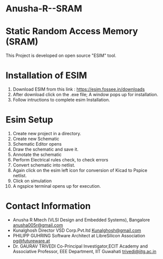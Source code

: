 # Anusha-R--SRAM
# Static Random Access Memory (SRAM)
This Project is developed on open source "ESIM" tool.
# Installation of ESIM
1. Download ESIM from this link : https://esim.fossee.in/downloads
2. After download click on the .exe file;  A window pops up for installation.
3. Follow intructions to complete esim Installation.
#  Esim Setup 
1. Create new project in a directory.
2. Create new Schematic
3. Schematic Editor opens
4. Draw the schematic and save it.
5. Annotate the schematic 
6. Perform Electrical rules check, to check errors
7. Convert schematic into netlist. 
8. Again click on the esim left icon for conversion of Kicad to Pspice netlist.
9. Click on simulation
10. A ngspice terminal opens up for execution.
# Contact Information
* Anusha R Mtech (VLSI Design and Embedded Systems), Bangalore anusha005r@gmail.com
* Kunalghosh Director VSD Corp.Pvt.ltd Kunalghosh@gmail.com
* PHILIPP GUHRING Software Architect at LibreSilicon Association pg@futureware.at
* Dr. GAURAV TRIVEDI Co-Principal Investigator,ECIT Academy and Associative Professor, EEE Department, IIT Guwahati trivedi@iitg.ac.in

